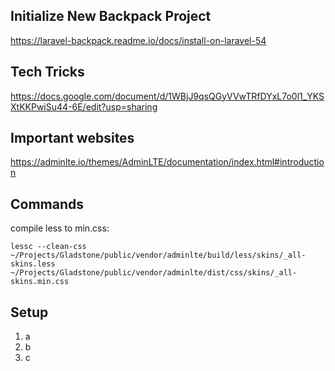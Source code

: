 ## Initialize New Backpack Project

https://laravel-backpack.readme.io/docs/install-on-laravel-54

## Tech Tricks

https://docs.google.com/document/d/1WBjJ9qsQGyVVwTRfDYxL7o0l1_YKSXtKKPwiSu44-6E/edit?usp=sharing

## Important websites

https://adminlte.io/themes/AdminLTE/documentation/index.html#introduction

## Commands
compile less to min.css: 
```
lessc --clean-css ~/Projects/Gladstone/public/vendor/adminlte/build/less/skins/_all-skins.less ~/Projects/Gladstone/public/vendor/adminlte/dist/css/skins/_all-skins.min.css
```

## Setup
1. a
2. b
3. c